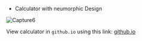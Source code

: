 
- Calculator with neumorphic Design


![Capture6](https://user-images.githubusercontent.com/82975802/146650848-f442cf64-2487-40d1-ae43-45a236e0e424.PNG)


View calculator in `github.io` using this link: [github.io](https://nahidebrahimian.github.io/Website-Programming-Course/Assignment12/calculator.html)
